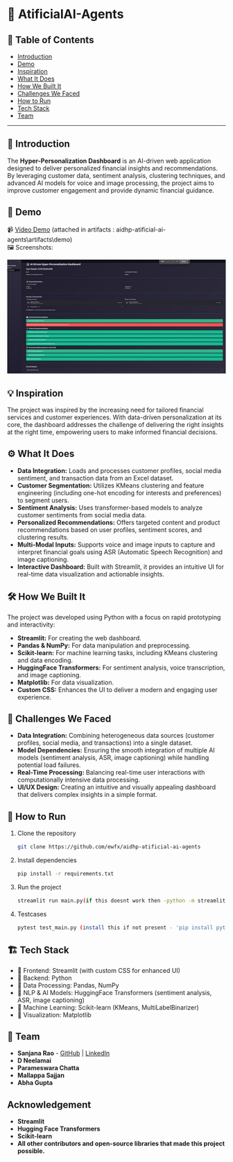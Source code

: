 # 🚀 AtificialAI-Agents

## 📌 Table of Contents
- [Introduction](#introduction)
- [Demo](#demo)
- [Inspiration](#inspiration)
- [What It Does](#what-it-does)
- [How We Built It](#how-we-built-it)
- [Challenges We Faced](#challenges-we-faced)
- [How to Run](#how-to-run)
- [Tech Stack](#tech-stack)
- [Team](#team)

---

## 🎯 Introduction
The **Hyper-Personalization Dashboard** is an AI-driven web application designed to deliver personalized financial insights and recommendations. By leveraging customer data, sentiment analysis, clustering techniques, and advanced AI models for voice and image processing, the project aims to improve customer engagement and provide dynamic financial guidance.


## 🎥 Demo 
📹 [Video Demo](#) (attached in artifacts : aidhp-atificial-ai-agents\artifacts\demo)  
🖼️ Screenshots:

![alt text](image.png)

## 💡 Inspiration
The project was inspired by the increasing need for tailored financial services and customer experiences. With data-driven personalization at its core, the dashboard addresses the challenge of delivering the right insights at the right time, empowering users to make informed financial decisions.


## ⚙️ What It Does
- **Data Integration:** Loads and processes customer profiles, social media sentiment, and transaction data from an Excel dataset.
- **Customer Segmentation:** Utilizes KMeans clustering and feature engineering (including one-hot encoding for interests and preferences) to segment users.
- **Sentiment Analysis:** Uses transformer-based models to analyze customer sentiments from social media data.
- **Personalized Recommendations:** Offers targeted content and product recommendations based on user profiles, sentiment scores, and clustering results.
- **Multi-Modal Inputs:** Supports voice and image inputs to capture and interpret financial goals using ASR (Automatic Speech Recognition) and image captioning.
- **Interactive Dashboard:** Built with Streamlit, it provides an intuitive UI for real-time data visualization and actionable insights.


## 🛠️ How We Built It
The project was developed using Python with a focus on rapid prototyping and interactivity:
- **Streamlit:** For creating the web dashboard.
- **Pandas & NumPy:** For data manipulation and preprocessing.
- **Scikit-learn:** For machine learning tasks, including KMeans clustering and data encoding.
- **HuggingFace Transformers:** For sentiment analysis, voice transcription, and image captioning.
- **Matplotlib:** For data visualization.
- **Custom CSS:** Enhances the UI to deliver a modern and engaging user experience.

## 🚧 Challenges We Faced
- **Data Integration:** Combining heterogeneous data sources (customer profiles, social media, and transactions) into a single dataset.
- **Model Dependencies:** Ensuring the smooth integration of multiple AI models (sentiment analysis, ASR, image captioning) while handling potential load failures.
- **Real-Time Processing:** Balancing real-time user interactions with computationally intensive data processing.
- **UI/UX Design:** Creating an intuitive and visually appealing dashboard that delivers complex insights in a simple format.


## 🏃 How to Run
1. Clone the repository  
   ```sh
   git clone https://github.com/ewfx/aidhp-atificial-ai-agents
   ```
2. Install dependencies  
   ```sh
   pip install -r requirements.txt

   ```
3. Run the project  
   ```sh
   streamlit run main.py(if this doesnt work then -python -m streamlit run main.py )
   ```
4. Testcases  
   ```sh
   pytest test_main.py (install this if not present - 'pip install pytest')
   ```

## 🏗️ Tech Stack
- 🔹 Frontend: Streamlit (with custom CSS for enhanced UI)
- 🔹 Backend: Python
- 🔹 Data Processing: Pandas, NumPy
- 🔹 NLP & AI Models: HuggingFace Transformers (sentiment analysis, ASR, image captioning)
- 🔹 Machine Learning: Scikit-learn (KMeans, MultiLabelBinarizer)
- 🔹 Visualization: Matplotlib

## 👥 Team
- **Sanjana Rao** - [GitHub](https://github.com/sanjanarao31) | [LinkedIn](https://www.linkedin.com/in/sanjana-rao-78a56417b/)
- **D Neelamai**
- **Parameswara Chatta**
- **Mallappa Sajjan**
- **Abha Gupta**

## Acknowledgement
- **Streamlit**
- **Hugging Face Transformers**
- **Scikit-learn**
- **All other contributors and open-source libraries that made this project possible.**